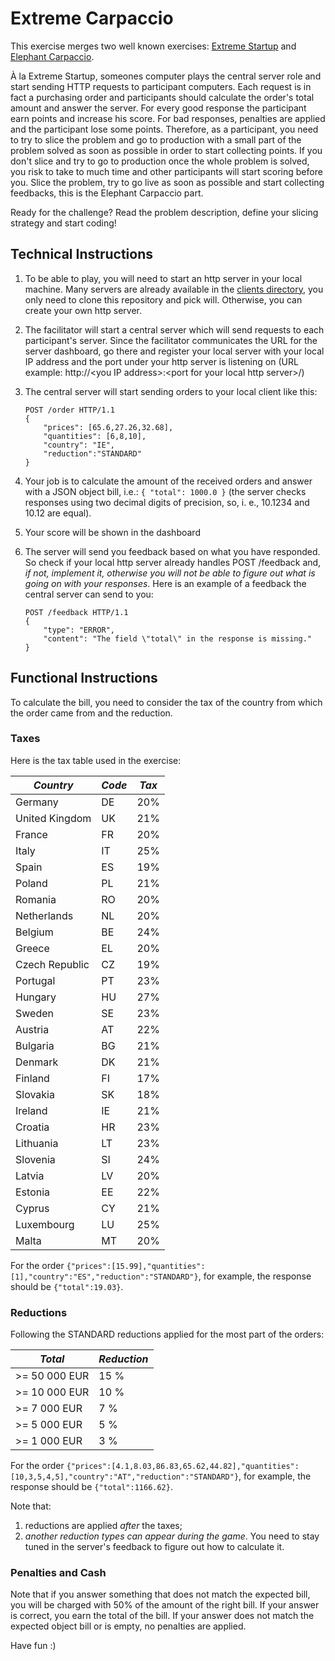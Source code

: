# Extreme Carpaccio
This exercise merges two well known exercises: [Extreme Startup](https://github.com/rchatley/extreme_startup) and [Elephant Carpaccio](https://docs.google.com/document/d/1TCuuu-8Mm14oxsOnlk8DqfZAA1cvtYu9WGv67Yj_sSk/pub).

À la Extreme Startup, someones computer plays the central server role and start sending HTTP requests to participant computers. Each request is in fact a purchasing order and participants should calculate the order's total amount and answer the server. For every good response the participant earn points and increase his score. For bad responses, penalties are applied and the participant lose some points. Therefore, as a participant, you need to try to slice the problem and go to production with a small part of the problem solved as soon as possible in order to start collecting points. If you don't slice and try to go to production once the whole problem is solved, you risk to take to much time and other participants will start scoring before you. Slice the problem, try to go live as soon as possible and start collecting feedbacks, this is the Elephant Carpaccio part.

Ready for the challenge? Read the problem description, define your slicing strategy and start coding!

## Technical Instructions
1. To be able to play, you will need to start an http server in your local machine. Many servers are already available in the [clients directory](https://github.com/dlresende/extreme-carpaccio/tree/master/clients), you only need to clone this repository and pick will. Otherwise, you can create your own http server.
2. The facilitator will start a central server which will send requests to each participant's server. Since the facilitator communicates the URL for the server dashboard, go there and register your local server with your local IP address and the port under your http server is listening on (URL example: http://\<you IP address\>:\<port for your local http server\>/)
3. The central server will start sending orders to your local client like this:

    ```
    POST /order HTTP/1.1
    {
        "prices": [65.6,27.26,32.68],
        "quantities": [6,8,10],
        "country": "IE",
        "reduction":"STANDARD"
    }
    ```

4. Your job is to calculate the amount of the received orders and answer with a JSON object bill, i.e.: `{ "total": 1000.0 }` (the server checks responses using two decimal digits of precision, so, i. e., 10.1234 and 10.12 are equal).
5. Your score will be shown in the dashboard
6. The server will send you feedback based on what you have responded. So check if your local http server already handles POST /feedback and, *if not, implement it, otherwise you will not be able to figure out what is going on with your responses*. Here is an example of a feedback the central server can send to you:

    ```
    POST /feedback HTTP/1.1
    {
        "type": "ERROR",
        "content": "The field \"total\" in the response is missing."
    }
    ```
    
## Functional Instructions
To calculate the bill, you need to consider the tax of the country from which the order came from and the reduction.

### Taxes
Here is the tax table used in the exercise:

*Country* | *Code* | *Tax*
--- | --- | ---
Germany | DE | 20%
United Kingdom | UK | 21%
France | FR | 20%
Italy | IT | 25%
Spain | ES | 19%
Poland | PL | 21%
Romania | RO | 20%
Netherlands | NL | 20%
Belgium | BE | 24%
Greece | EL | 20%
Czech Republic | CZ | 19%
Portugal | PT | 23%
Hungary | HU | 27%
Sweden | SE | 23%
Austria | AT | 22%
Bulgaria | BG | 21%
Denmark | DK | 21%
Finland | FI | 17%
Slovakia | SK | 18%
Ireland | IE | 21%
Croatia | HR | 23%
Lithuania | LT | 23%
Slovenia | SI | 24%
Latvia | LV | 20%
Estonia | EE | 22%
Cyprus | CY | 21%
Luxembourg | LU | 25%
Malta | MT | 20%

For the order `{"prices":[15.99],"quantities":[1],"country":"ES","reduction":"STANDARD"}`, for example, the response should be `{"total":19.03}`.

### Reductions
Following the STANDARD reductions applied for the most part of the orders:

*Total* | *Reduction*
--- | ---
>= 50 000 EUR | 15 %
>= 10 000 EUR | 10 %
>= 7 000 EUR | 7 %
>= 5 000 EUR | 5 %
>= 1 000 EUR | 3 %

For the order `{"prices":[4.1,8.03,86.83,65.62,44.82],"quantities":[10,3,5,4,5],"country":"AT","reduction":"STANDARD"}`, for example, the response should be `{"total":1166.62}`.

Note that:

1. reductions are applied *after* the taxes;
2. *another reduction types can appear during the game*. You need to stay tuned in the server's feedback to figure out how to calculate it.

### Penalties and Cash
Note that if you answer something that does not match the expected bill, you will be charged with 50% of the amount of the right bill. If your answer is correct, you earn the total of the bill. If your answer does not match the expected object bill or is empty, no penalties are applied.

Have fun :)
